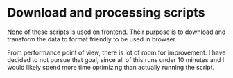 # Download and processing scripts

None of these scripts is used on frontend. Their purpose is to download and transform the data to format friendly to be used in browser.

From performance point of view, there is lot of room for improvement.
I have decided to not pursue that goal, since all of this runs under 10 minutes and I would likely spend more time optimizing than actually running the script.
